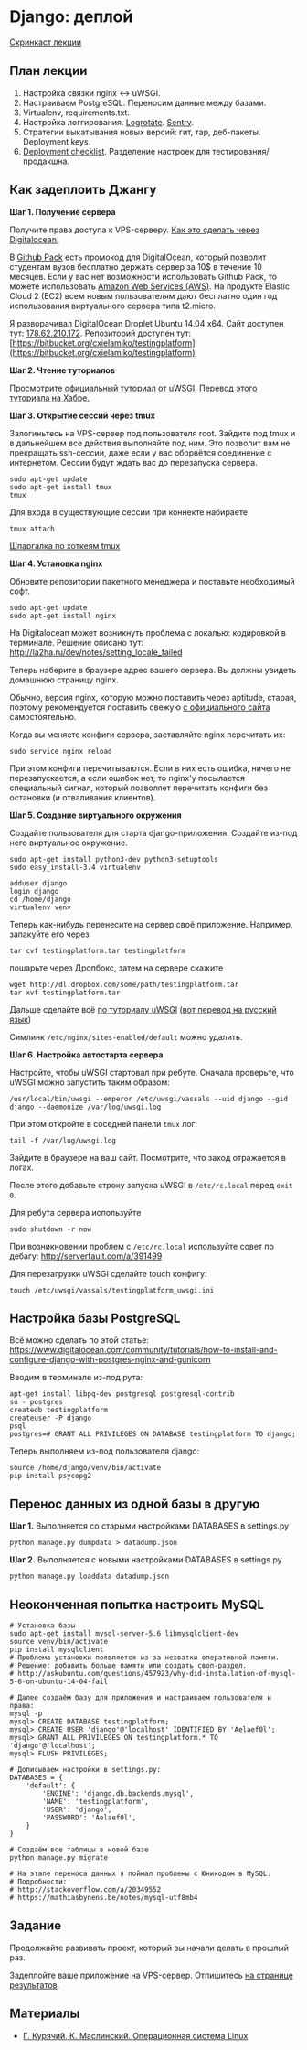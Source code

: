 Django: деплой
======================

[Скринкаст лекции](http://www.youtube.com/watch?v=EBrxoe1oKEc)

План лекции
-------

1. Настройка связки nginx <-> uWSGI.
4. Настраиваем PostgreSQL. Переносим данные между базами.
3. Virtualenv, requirements.txt.
5. Настройка логгирования. [Logrotate](http://linuxnow.ru/view.php?id=50). [Sentry](https://getsentry.com/welcome/).
5. Стратегии выкатывания новых версий: гит, тар, деб-пакеты. Deployment keys.
7. [Deployment checklist](https://docs.djangoproject.com/en/1.7/howto/deployment/checklist/). Разделение настроек для тестирования/продакшна.


Как задеплоить Джангу
---

**Шаг 1. Получение сервера**

Получите права доступа к VPS-серверу. [Как это сделать через Digitalocean.](https://www.digitalocean.com/community/tutorials/how-to-create-your-first-digitalocean-droplet-virtual-server)

В [Github Pack](https://education.github.com/pack) есть промокод для DigitalOcean, который позволит студентам вузов бесплатно держать сервер за 10$ в течение 10 месяцев. Если у вас нет возможности использовать Github Pack, то можете использовать [Amazon Web Services (AWS)](http://aws.amazon.com/ru/free/). На продукте Elastic Cloud 2 (EC2) всем новым пользователям дают бесплатно один год использования виртуального сервера типа t2.micro.

Я разворачивал DigitalOcean Droplet Ubuntu 14.04 x64. Сайт доступен тут:
[178.62.210.172](http://178.62.210.172/). Репозиторий доступен тут:
[https://bitbucket.org/cxielamiko/testingplatform](https://bitbucket.org/cxielamiko/testingplatform)

**Шаг 2. Чтение туториалов**

Просмотрите [официальный туториал от uWSGI.](http://uwsgi-docs.readthedocs.org/en/latest/tutorials/Django_and_nginx.html) [Перевод этого туториала на Хабре.](http://habrahabr.ru/post/226419/)

**Шаг 3. Открытие сессий через tmux**

Залогиньтесь на VPS-сервер под пользователя root. Зайдите под tmux и в дальнейшем все действия выполняйте под ним. Это позволит вам не прекращать ssh-сессии, даже если у вас оборвётся соединение с интернетом. Сессии будут ждать вас до перезапуска сервера.

```
sudo apt-get update
sudo apt-get install tmux
tmux
```

Для входа в существующие сессии при коннекте набираете
```
tmux attach
```

[Шпаргалка по хоткеям tmux](http://habrahabr.ru/post/126996/)

**Шаг 4. Установка nginx**

Обновите репозитории пакетного менеджера и поставьте необходимый софт.

```
sudo apt-get update
sudo apt-get install nginx
```

На Digitalocean может возникнуть проблема с локалью: кодировкой в терминале. Решение описано тут:
http://la2ha.ru/dev/notes/setting_locale_failed


Теперь наберите в браузере адрес вашего сервера. Вы должны увидеть домашнюю
страницу nginx.

Обычно, версия nginx, которую можно поставить через aptitude, старая,
поэтому рекомендуется поставить свежую [с официального сайта](http://wiki.nginx.org/Install) самостоятельно.

Когда вы меняете конфиги сервера, заставляйте nginx перечитать их:
```
sudo service nginx reload
```

При этом конфиги перечитываются. Если в них есть ошибка, ничего не перезапускается, а если ошибок нет, то nginx'у посылается специальный сигнал, который позволяет перечитать конфиги без остановки (и отваливания клиентов).

**Шаг 5. Создание виртуального окружения**

Cоздайте пользователя для старта django-приложения. Создайте из-под него виртуальное окружение.
```
sudo apt-get install python3-dev python3-setuptools
sudo easy_install-3.4 virtualenv

adduser django
login django
cd /home/django
virtualenv venv
```

Теперь как-нибудь перенесите на сервер своё приложение. Например, запакуйте
его через
```
tar cvf testingplatform.tar testingplatform
```
пошарьте через Дропбокс, затем на сервере скажите
```
wget http://dl.dropbox.com/some/path/testingplatform.tar
tar xvf testingplatform.tar
```

Дальше сделайте всё [по туториалу uWSGI](http://uwsgi-docs.readthedocs.org/en/latest/tutorials/Django_and_nginx.html)
([вот перевод на русский язык](http://habrahabr.ru/post/226419/))

Симлинк `/etc/nginx/sites-enabled/default` можно удалить.

**Шаг 6. Настройка автостарта сервера**

Настройте, чтобы uWSGI стартовал при ребуте.
Сначала проверьте, что uWSGI можно запустить таким образом:
```
/usr/local/bin/uwsgi --emperor /etc/uwsgi/vassals --uid django --gid django --daemonize /var/log/uwsgi.log
```

При этом откройте в соседней панели `tmux` лог:
```
tail -f /var/log/uwsgi.log
```

Зайдите в браузере на ваш сайт. Посмотрите, что заход отражается в логах.

После этого добавьте строку запуска uWSGI в `/etc/rc.local` перед `exit 0`.

Для ребута сервера используйте
```
sudo shutdown -r now
```

При возникновении проблем с `/etc/rc.local` используйте совет по дебагу:
http://serverfault.com/a/391499

Для перезагрузки uWSGI сделайте touch конфигу:
```
touch /etc/uwsgi/vassals/testingplatform_uwsgi.ini
```



Настройка базы PostgreSQL
---

Всё можно сделать по этой статье: https://www.digitalocean.com/community/tutorials/how-to-install-and-configure-django-with-postgres-nginx-and-gunicorn

Вводим в терминале из-под рута:

```
apt-get install libpq-dev postgresql postgresql-contrib
su - postgres
createdb testingplatform
createuser -P django
psql
postgres=# GRANT ALL PRIVILEGES ON DATABASE testingplatform TO django;
```

Теперь выполняем из-под пользователя django:
```
source /home/django/venv/bin/activate
pip install psycopg2
```



Перенос данных из одной базы в другую
---

**Шаг 1.** Выполняется со старыми настройками DATABASES в settings.py
```
python manage.py dumpdata > datadump.json
```

**Шаг 2.** Выполняется с новыми настройками DATABASES в settings.py
```
python manage.py loaddata datadump.json
```




Неоконченная попытка настроить MySQL
---

```
# Установка базы
sudo apt-get install mysql-server-5.6 libmysqlclient-dev
source venv/bin/activate
pip install mysqlclient
# Проблема установки появляется из-за нехватки оперативной памяти.
# Решение: добавить больше памяти или создать своп-раздел.
# http://askubuntu.com/questions/457923/why-did-installation-of-mysql-5-6-on-ubuntu-14-04-fail

# Далее создаём базу для приложения и настраиваем пользователя и права:
mysql -p
mysql> CREATE DATABASE testingplatform;
mysql> CREATE USER 'django'@'localhost' IDENTIFIED BY 'Aelaef0l';
mysql> GRANT ALL PRIVILEGES ON testingplatform.* TO 'django'@'localhost';
mysql> FLUSH PRIVILEGES;

# Дописываем настройки в settings.py:
DATABASES = {
    'default': {
        'ENGINE': 'django.db.backends.mysql',
        'NAME': 'testingplatform',
        'USER': 'django',
        'PASSWORD': 'Aelaef0l',
    }
}

# Создаём все таблицы в новой базе
python manage.py migrate

# На этапе переноса данных я поймал проблемы с Юникодом в MySQL.
# Подробности:
# http://stackoverflow.com/a/20349552
# https://mathiasbynens.be/notes/mysql-utf8mb4
```


Задание
------

Продолжайте развивать проект, который вы начали делать в прошлый раз.

Задеплойте ваше приложение на VPS-сервер. Отпишитесь [на странице результатов](https://github.com/vpavlenko/web-programming/wiki/%D0%A0%D0%B5%D1%88%D0%B5%D0%BD%D0%B8%D1%8F-%D0%B7%D0%B0%D0%B4%D0%B0%D0%BD%D0%B8%D0%B9-%D0%B7%D0%B0%D0%BD%D1%8F%D1%82%D0%B8%D1%8F-7:-Django-1).

Материалы
--

- [Г. Курячий, К. Маслинский. Операционная система Linux](http://docs.altlinux.org/books/altlibrary-linuxintro2.pdf)

